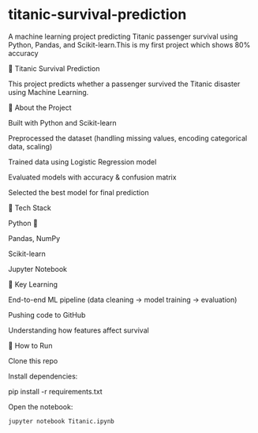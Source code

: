 # titanic-survival-prediction
A machine learning project predicting Titanic passenger survival using Python, Pandas, and Scikit-learn.This is my first project which shows 80% accuracy


🚢 Titanic Survival Prediction

This project predicts whether a passenger survived the Titanic disaster using Machine Learning.

🔹 About the Project

Built with Python and Scikit-learn

Preprocessed the dataset (handling missing values, encoding categorical data, scaling)

Trained data using Logistic Regression model

Evaluated models with accuracy & confusion matrix

Selected the best model for final prediction

🔹 Tech Stack

Python 🐍

Pandas, NumPy

Scikit-learn

Jupyter Notebook

🔹 Key Learning

End-to-end ML pipeline (data cleaning → model training → evaluation)

Pushing code to GitHub

Understanding how features affect survival

🔹 How to Run

Clone this repo

  Install dependencies:

   pip install -r requirements.txt


Open the notebook:

    jupyter notebook Titanic.ipynb